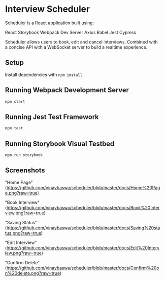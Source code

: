 # Interview Scheduler

Scheduler is a React application built using:

React
Storybook
Webpack Dev Server
Axios
Babel
Jest
Cypress

Scheduler allows users to book, edit and cancel interviews.
Combined with a concise API with a WebSocket server to build a realtime experience.

## Setup

Install dependencies with `npm install`.

## Running Webpack Development Server

```sh
npm start
```

## Running Jest Test Framework

```sh
npm test
```

## Running Storybook Visual Testbed

```sh
npm run storybook
```

## Screenshots

"Home Page" (https://github.com/vinaybaswa/scheduler/blob/master/docs/Home%20Page.png?raw=true)

"Book Interview" (https://github.com/vinaybaswa/scheduler/blob/master/docs/Book%20Interview.png?raw=true)

"Saving Status" (https://github.com/vinaybaswa/scheduler/blob/master/docs/Saving%20status.png?raw=true)

"Edit Interview" (https://github.com/vinaybaswa/scheduler/blob/master/docs/Edit%20Interview.png?raw=true)

"Confirm Delete" (https://github.com/vinaybaswa/scheduler/blob/master/docs/Confirm%20on%20delete.png?raw=true)